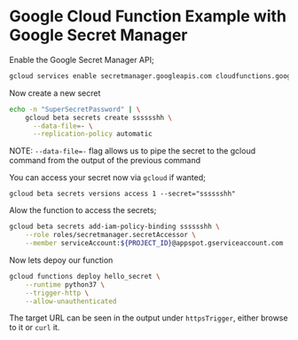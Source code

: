 # Google Cloud Function Example with Google Secret Manager

Enable the Google Secret Manager API;

```bash
gcloud services enable secretmanager.googleapis.com cloudfunctions.googleapis.com
```

Now create a new secret

```bash
echo -n "SuperSecretPassword" | \
    gcloud beta secrets create sssssshh \
      --data-file=- \
      --replication-policy automatic
```

NOTE: `--data-file=-` flag allows us to pipe the secret to the gcloud command from the output of the previous command

You can access your secret now via `gcloud` if wanted;

```
gcloud beta secrets versions access 1 --secret="sssssshh"
```

Alow the function to access the secrets;

```bash
gcloud beta secrets add-iam-policy-binding sssssshh \
    --role roles/secretmanager.secretAccessor \
    --member serviceAccount:${PROJECT_ID}@appspot.gserviceaccount.com
```

Now lets depoy our function

```bash
gcloud functions deploy hello_secret \
    --runtime python37 \
    --trigger-http \
    --allow-unauthenticated
```

The target URL can be seen in the output under `httpsTrigger`, either browse to it or `curl` it.